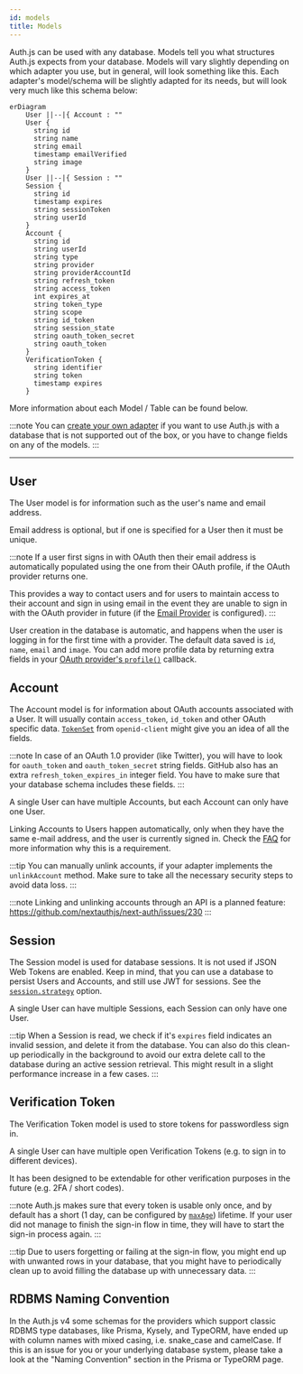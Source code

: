 ```yaml
---
id: models
title: Models
---
```


Auth.js can be used with any database. Models tell you what structures Auth.js expects from your database. Models will vary slightly depending on which adapter you use, but in general, will look something like this. Each adapter's model/schema will be slightly adapted for its needs, but will look very much like this schema below:

```mermaid
erDiagram
    User ||--|{ Account : ""
    User {
      string id
      string name
      string email
      timestamp emailVerified
      string image
    }
    User ||--|{ Session : ""
    Session {
      string id
      timestamp expires
      string sessionToken
      string userId
    }
    Account {
      string id
      string userId
      string type
      string provider
      string providerAccountId
      string refresh_token
      string access_token
      int expires_at
      string token_type
      string scope
      string id_token
      string session_state
      string oauth_token_secret
      string oauth_token
    }
    VerificationToken {
      string identifier
      string token
      timestamp expires
    }
```

More information about each Model / Table can be found below.

:::note
You can [create your own adapter](/guides/adapters/creating-a-database-adapter) if you want to use Auth.js with a database that is not supported out of the box, or you have to change fields on any of the models.
:::

---

## User

The User model is for information such as the user's name and email address.

Email address is optional, but if one is specified for a User then it must be unique.

:::note
If a user first signs in with OAuth then their email address is automatically populated using the one from their OAuth profile, if the OAuth provider returns one.

This provides a way to contact users and for users to maintain access to their account and sign in using email in the event they are unable to sign in with the OAuth provider in future (if the [Email Provider](/getting-started/email-tutorial) is configured).
:::

User creation in the database is automatic, and happens when the user is logging in for the first time with a provider. The default data saved is `id`, `name`, `email` and `image`. You can add more profile data by returning extra fields in your [OAuth provider's `profile()`](/reference/providers/oauth) callback.

## Account

The Account model is for information about OAuth accounts associated with a User. It will usually contain `access_token`, `id_token` and other OAuth specific data. [`TokenSet`](https://github.com/panva/node-openid-client/blob/main/docs/README.md#new-tokensetinput) from `openid-client` might give you an idea of all the fields.

:::note
In case of an OAuth 1.0 provider (like Twitter), you will have to look for `oauth_token` and `oauth_token_secret` string fields. GitHub also has an extra `refresh_token_expires_in` integer field. You have to make sure that your database schema includes these fields.
:::

A single User can have multiple Accounts, but each Account can only have one User.

Linking Accounts to Users happen automatically, only when they have the same e-mail address, and the user is currently signed in. Check the [FAQ](/concepts/faq#security) for more information why this is a requirement.

:::tip
You can manually unlink accounts, if your adapter implements the `unlinkAccount` method. Make sure to take all the necessary security steps to avoid data loss.
:::

:::note
Linking and unlinking accounts through an API is a planned feature: https://github.com/nextauthjs/next-auth/issues/230
:::

## Session

The Session model is used for database sessions. It is not used if JSON Web Tokens are enabled. Keep in mind, that you can use a database to persist Users and Accounts, and still use JWT for sessions. See the [`session.strategy`](/reference/configuration/auth-config) option.

A single User can have multiple Sessions, each Session can only have one User.

:::tip
When a Session is read, we check if it's `expires` field indicates an invalid session, and delete it from the database. You can also do this clean-up periodically in the background to avoid our extra delete call to the database during an active session retrieval. This might result in a slight performance increase in a few cases.
:::

## Verification Token

The Verification Token model is used to store tokens for passwordless sign in.

A single User can have multiple open Verification Tokens (e.g. to sign in to different devices).

It has been designed to be extendable for other verification purposes in the future (e.g. 2FA / short codes).

:::note
Auth.js makes sure that every token is usable only once, and by default has a short (1 day, can be configured by [`maxAge`](/reference/providers/email)) lifetime. If your user did not manage to finish the sign-in flow in time, they will have to start the sign-in process again.
:::

:::tip
Due to users forgetting or failing at the sign-in flow, you might end up with unwanted rows in your database, that you might have to periodically clean up to avoid filling the database up with unnecessary data.
:::

## RDBMS Naming Convention

In the Auth.js v4 some schemas for the providers which support classic RDBMS type databases, like Prisma, Kysely, and TypeORM, have ended up with column names with mixed casing, i.e. snake_case and camelCase. If this is an issue for you or your underlying database system, please take a look at the "Naming Convention" section in the Prisma or TypeORM page.
